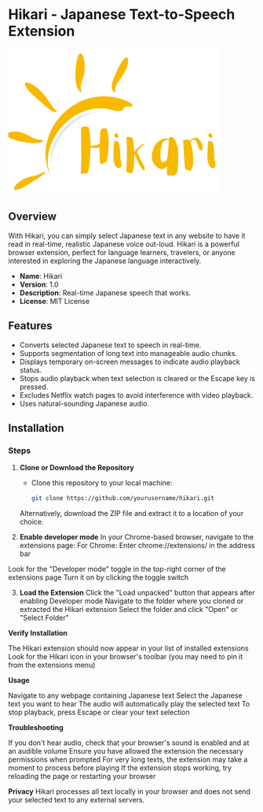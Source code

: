 # Hikari - Japanese Text-to-Speech Extension

![Hikari Logo](Hikari.png)

## Overview

With Hikari, you can simply select Japanese text in any website to have it read in real-time, realistic Japanese voice out-loud.
Hikari is a powerful browser extension, perfect for language learners, travelers, or anyone interested in exploring the Japanese language interactively.

- **Name**: Hikari
- **Version**: 1.0
- **Description**: Real-time Japanese speech that works.
- **License**: MIT License

## Features

- Converts selected Japanese text to speech in real-time.
- Supports segmentation of long text into manageable audio chunks.
- Displays temporary on-screen messages to indicate audio playback status.
- Stops audio playback when text selection is cleared or the Escape key is pressed.
- Excludes Netflix watch pages to avoid interference with video playback.
- Uses natural-sounding Japanese audio.

## Installation

### Steps
1. **Clone or Download the Repository**
   - Clone this repository to your local machine:
     ```bash
     git clone https://github.com/yourusername/hikari.git
    Alternatively, download the ZIP file and extract it to a location of your choice.


2. **Enable developer mode**
  In your Chrome-based browser, navigate to the extensions page:
  For Chrome: Enter chrome://extensions/ in the address bar

  Look for the "Developer mode" toggle in the top-right corner of the extensions page
  Turn it on by clicking the toggle switch

3. **Load the Extension**
  Click the "Load unpacked" button that appears after enabling Developer mode
  Navigate to the folder where you cloned or extracted the Hikari extension
  Select the folder and click "Open" or "Select Folder"

**Verify Installation**

The Hikari extension should now appear in your list of installed extensions
Look for the Hikari icon in your browser's toolbar (you may need to pin it from the extensions menu)

**Usage**

Navigate to any webpage containing Japanese text
Select the Japanese text you want to hear
The audio will automatically play the selected text
To stop playback, press Escape or clear your text selection

**Troubleshooting**

If you don't hear audio, check that your browser's sound is enabled and at an audible volume
Ensure you have allowed the extension the necessary permissions when prompted
For very long texts, the extension may take a moment to process before playing
If the extension stops working, try reloading the page or restarting your browser

**Privacy**
Hikari processes all text locally in your browser and does not send your selected text to any external servers.
